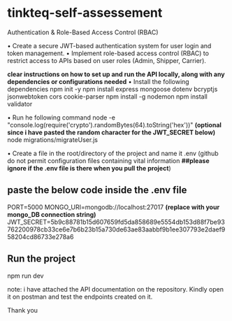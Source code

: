 # tinkteq-self-assessement
Authentication &amp; Role-Based Access Control (RBAC)

• Create a secure JWT-based authentication system for user login and token management.
• Implement role-based access control (RBAC) to restrict access to APIs based on user roles
(Admin, Shipper, Carrier).

 **clear instructions on how to set up and run the API locally, along with any dependencies or configurations needed**
• Install the following dependencies
npm init -y
npm install express mongoose dotenv bcryptjs jsonwebtoken cors cookie-parser
npm install -g nodemon
npm install validator

• Run he following command
node -e "console.log(require('crypto').randomBytes(64).toString('hex'))"   **(optional since i have pasted the random character for the JWT_SECRET below)**
node migrations/migrateUser.js

• Create a file in the root/directory of the project and name it .env (github do not permit configuration files containing vital information **##please ignore if the .env file is there when you pull the project**)
## paste the below code inside the .env file
PORT=5000
MONGO_URI=mongodb://localhost:27017 **(replace with your mongo_DB connection string)**
JWT_SECRET=5b9c88781b15d607659fd5da858689e5554db153d88f7be93762200978cb33ce6e7b6b23b15a730de63ae83aabbf9b1ee307793e2daef958204cd86733e278a6

## Run the project
npm run dev

note: i have attached the API documentation on the repository. Kindly open it on postman and test the endpoints created on it.

Thank you 

